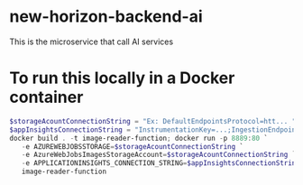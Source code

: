 # new-horizon-backend-ai
This is the microservice that call AI services

# To run this locally in a Docker container
```powershell
$storageAcountConnectionString = "Ex: DefaultEndpointsProtocol=htt... "
$appInsightsConnectionString = "InstrumentationKey=...;IngestionEndpoint=https://eastasia-..."
docker build . -t image-reader-function; docker run -p 8889:80 `
   -e AZUREWEBJOBSSTORAGE=$storageAcountConnectionString `
   -e AzureWebJobsImagesStorageAccount=$storageAcountConnectionString `
   -e APPLICATIONINSIGHTS_CONNECTION_STRING=$appInsightsConnectionString
   image-reader-function
```